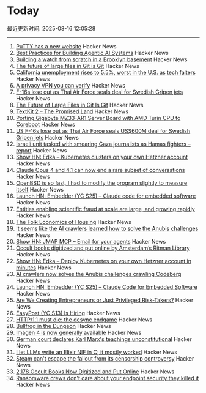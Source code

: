 # Today

最近更新时间: 2025-08-16 12:05:28

--- 
1. [PuTTY has a new website](https://putty.software/) Hacker News
2. [Best Practices for Building Agentic AI Systems](https://userjot.com/blog/best-practices-building-agentic-ai-systems) Hacker News
3. [Building a watch from scratch in a Brooklyn basement](https://kottke.org/25/08/building-a-watch-from-scratch-in-a-brooklyn-basement) Hacker News
4. [The future of large files in Git is Git](https://tylercipriani.com/blog/2025/08/15/git-lfs/) Hacker News
5. [California unemployment rises to 5.5%, worst in the U.S. as tech falters](https://www.sfchronicle.com/california/article/unemployment-rate-rises-tech-20819276.php) Hacker News
6. [A privacy VPN you can verify](https://vp.net/l/en-US/blog/Don%27t-Trust-Verify) Hacker News
7. [F-16s lose out as Thai Air Force seals deal for Swedish Gripen jets](https://www.scmp.com/news/asia/southeast-asia/article/3320828/us-f-16s-lose-out-thai-air-force-seals-us600-million-deal-swedish-gripen-jets) Hacker News
8. [The Future of Large Files in Git Is Git](https://tylercipriani.com/blog/2025/08/15/git-lfs/) Hacker News
9. [TextKit 2 – The Promised Land](https://blog.krzyzanowskim.com/2025/08/14/textkit-2-the-promised-land/) Hacker News
10. [Porting Gigabyte MZ33-AR1 Server Board with AMD Turin CPU to Coreboot](https://blog.3mdeb.com/2025/2025-08-07-gigabyte_mz33_ar1_part1/) Hacker News
11. [US F-16s lose out as Thai Air Force seals US$600M deal for Swedish Gripen jets](https://www.scmp.com/news/asia/southeast-asia/article/3320828/us-f-16s-lose-out-thai-air-force-seals-us600-million-deal-swedish-gripen-jets) Hacker News
12. [Israeli unit tasked with smearing Gaza journalists as Hamas fighters – report](https://www.theguardian.com/world/2025/aug/15/israeli-military-unit-reportedly-tasked-with-linking-journalists-in-gaza-to-hamas) Hacker News
13. [Show HN: Edka – Kubernetes clusters on your own Hetzner account](https://edka.io) Hacker News
14. [Claude Opus 4 and 4.1 can now end a rare subset of conversations](https://www.anthropic.com/research/end-subset-conversations) Hacker News
15. [OpenBSD is so fast, I had to modify the program slightly to measure itself](https://flak.tedunangst.com/post/is-OpenBSD-10x-faster-than-Linux) Hacker News
16. [Launch HN: Embedder (YC S25) – Claude code for embedded software](https://news.ycombinator.com/item?id=44915206) Hacker News
17. [Entities enabling scientific fraud at scale are large, and growing rapidly](https://www.pnas.org/doi/10.1073/pnas.2420092122) Hacker News
18. [The Folk Economics of Housing](https://www.aeaweb.org/articles?id=10.1257/jep.20241428) Hacker News
19. [It seems like the AI crawlers learned how to solve the Anubis challenges](https://social.anoxinon.de/@Codeberg/115033790447125787) Hacker News
20. [Show HN: JMAP MCP – Email for your agents](https://github.com/wyattjoh/jmap-mcp) Hacker News
21. [Occult books digitized and put online by Amsterdam’s Ritman Library](https://www.openculture.com/2025/08/2178-occult-books-now-digitized-put-online.html) Hacker News
22. [Show HN: Edka – Deploy Kubernetes on your own Hetzner account in minutes](https://edka.io) Hacker News
23. [AI crawlers now solves the Anubis challenges crawling Codeberg](https://social.anoxinon.de/@Codeberg/115033790447125787) Hacker News
24. [Launch HN: Embedder (YC S25) – Claude Code for Embedded Software](https://news.ycombinator.com/item?id=44915206) Hacker News
25. [Are We Creating Entrepreneurs or Just Privileged Risk-Takers?](https://luolink.substack.com/p/the-million-dollar-safety-net-how) Hacker News
26. [EasyPost (YC S13) Is Hiring](https://www.easypost.com/careers) Hacker News
27. [HTTP/1.1 must die: the desync endgame](https://portswigger.net/research/http1-must-die) Hacker News
28. [Bullfrog in the Dungeon](https://www.filfre.net/2025/08/bullfrog-in-the-dungeon/) Hacker News
29. [Imagen 4 is now generally available](https://developers.googleblog.com/en/announcing-imagen-4-fast-and-imagen-4-family-generally-available-in-the-gemini-api/) Hacker News
30. [German court declares Karl Marx's teachings unconstitutional](https://harici.com.tr/en/german-court-declares-karl-marxs-teachings-unconstitutional/) Hacker News
31. [I let LLMs write an Elixir NIF in C; it mostly worked](https://overbring.com/blog/2025-08-13-writing-an-elixir-nif-with-genai/) Hacker News
32. [Steam can't escape the fallout from its censorship controversy](https://www.polygon.com/steam-paypal-issues-censorship-visa-mastercard/) Hacker News
33. [2,178 Occult Books Now Digitized and Put Online](https://www.openculture.com/2025/08/2178-occult-books-now-digitized-put-online.html) Hacker News
34. [Ransomware crews don't care about your endpoint security they killed it](https://www.theregister.com/2025/08/14/edr_killers_ransomware/) Hacker News

